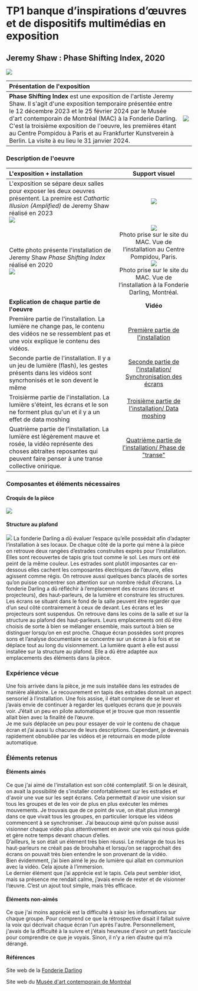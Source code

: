 # TP1 banque d’inspirations d’œuvres et de dispositifs multimédias en exposition
## Jeremy Shaw : Phase Shifting Index, 2020

![](.//media/PSI_affiche.jpg)

|Présentation de l'exposition  |  | 
| :---------------- | :------: |
| **Phase Shifting Index** est une exposition de l'artiste Jeremy Shaw. Il s'agit d'une exposition temporaire présentée entre le 12 décembre 2023 et le 25 février 2024 par le Musée d'art contemporain de Montréal (MAC) à la Fonderie Darling. C'est la troisième exposition de l'oeuvre, les premières étant au Centre Pompidou à Paris et au Frankfurter Kunstverein à Berlin. La visite à eu lieu le 31 janvier 2024.       |   ![](.//media/PSI_fonderie-darling.png)  |


### Description de l'oeuvre


|L'exposition + installation | Support visuel | 
| :---------------- | :------: |
|  L'exposition se sépare deux salles pour exposer les deux oeuvres présentent. La premire est *Cathartic Illusion (Amplified)* de Jeremy Shaw réalisé en 2023<br> ![](.//media/PSI_cartel_oeuvre1.png) | ![](.//media/PSI_salle_explication.png)   |
| Cette photo présente l'installation de Jeremy Shaw *Phase Shifting Index* réalisé en 2020 <br> ![](.//media/PSI_cartel_oeuvre2.png)    |  ![](.//media/PSI_salle_installation_mac.jpg) <br> Photo prise sur le site du MAC. Vue de l’installation au Centre Pompidou, Paris.<br> ![](.//media/PSI_salle_installation_fonderie.png) <br> Photo prise sur le site du MAC. Vue de l’installation à la Fonderie Darling, Montréal.|
|  **Explication de chaque partie de l'oeuvre**  |   **Vidéo**   |
| Première partie de l'installation. La lumière ne change pas, le contenu des vidéos ne se ressemblent pas et une voix explique le contenu des vidéos.|  [Première partie de l'installation](https://youtu.be/4jvv96aSgrk)  |
|  Seconde partie de l'installation. Il y a un jeu de lumière (flash), les gestes présents dans les vidéos sont syncrhonisés et le son devent le même |   [Seconde partie de l'installation/ Synchronisation des écrans](https://youtu.be/5gbJk9hSWLA)  |
| Troisièrme partie de l'installation. La lumière s'éteint, les écrans et le son ne forment plus qu'un et il y a un effet de data moshing|  [Troisième partie de l'installation/ Data moshing](https://youtu.be/oSTc4tf1tcU)   |
| Quatrième partie de l'installation. La lumière est légèrement mauve et rosée, la vidéo représente des choses abtraites reposantes qui peuvent faire penser à une transe collective onirique.|  [Quatrième partie de l'installation/ Phase de "transe"](https://youtu.be/wx8h1xLCFzc)  |



### Composantes et éléments nécessaires
#### Croquis de la pièce
![](.//media/PSI_croquis.jpeg)
#### Structure au plafond
![](.//media/PSI_structure_exposition.png)
La fonderie Darling a dû évaluer l’espace qu’elle possédait afin d’adapter l’installation à ses locaux. De chaque côté de la porte qui mène à la pièce on retrouve deux rangées d’estrades construites exprès pour l’installation. Elles sont recouvertes de tapis gris tout comme le sol. Les murs ont été peint de la même couleur. Les estrades sont plutôt imposantes car en-dessous elles cachent les composantes électriques de l’œuvre, elles agissent comme régis. On retrouve aussi quelques bancs placés de sortes qu’on puisse concentrer son attention sur un nombre réduit d’écrans. 
La fonderie Darling a dû réfléchir à l’emplacement des écrans (écrans et projecteurs), des haut-parleurs, de la lumière et construire les structures. 
Les écrans se situant dans le fond de la salle peuvent être regarder que d’un seul côté contrairement à ceux de devant. Les écrans et les projecteurs sont suspendus. 
On retrouve dans les coins de la salle et sur la structure au plafond des haut-parleurs. Leurs emplacements ont dû être choisis de sorte à bien se mélanger ensemble, mais surtout à bien se distinguer lorsqu’on en est proche. Chaque écran possèdes sont propres sons et l’analyse documentaire se concentre sur un écran à la fois et se déplace tout au long du visionnement.
La lumière quant à elle est aussi installée sur la structure au plafond. Elle a dû être adaptée aux emplacements des éléments dans la pièce. 

### Expérience vécue
Une fois arrivée dans la pièce, je me suis installée dans les estrades de manière aléatoire. Le recouvrement en tapis des estrades donnait un aspect sensoriel à l’installation. Une fois assise, il était complexe de se lever et j’avais envie de continuer à regarder les quelques écrans que je pouvais voir. J’était un peu en pilote automatique et je trouve que mon ressentie allait bien avec la finalité de l’œuvre. <br>
Je me suis déplacée un peu pour essayer de voir le contenu de chaque écran et j’ai aussi lu chacune de leurs descriptions. Cependant, je devenais rapidement obnubilée par les vidéos et je retournais en mode pilote automatique.

### Éléments retenus
#### Éléments aimés
Ce que j'ai aimé de l'installation est son côté contemplatif. Si on le désirait, on avait la possibilité de s'installer confortablement sur les estrades et d'avoir une vue sur les sept écrans. Cela permettait d'avoir une vision sur tous les groupes et de les voir de plus en plus exécuter les mêmes mouvements. Je trouvais que de ce point de vue, on était plus immergé dans ce que vivait tous les groupes, en particulier lorsque les vidéos commencent à se synchroniser. J’ai beaucoup aimé qu’on puisse aussi visionner chaque vidéo plus attentivement en avoir une voix qui nous guide et gère notre temps devant chacun d’elles. <br>
D’ailleurs, le son était un élément très bien réussi. Le mélange de tous les haut-parleurs ne créait pas de brouhaha et lorsqu’on se rapprochait des écrans on pouvait très bien entendre le son provenant de la vidéo. <br>
Bien évidemment, j’ai bien aimé le jeu de lumière qui allait en communion avec la vidéo. Cela ajoute à l’immersion. <br>
Le dernier élément que j’ai apprécie est le tapis. Cela peut sembler idiot, mais sa présence me rendait calme, j’avais envie de rester et de visionner l’œuvre. C’est un ajout tout simple, mais très efficace.


#### Éléments non-aimés
Ce que j'ai moins apprécié est la difficulté à saisir les informations sur chaque groupe. Pour comprend ce que la rétrospective disait il fallait suivre la voix qui décrivait chaque écran l'un après l'autre. Personnellement, j'avais de la difficulté à la suivre et j'étais heureuse d'avoir un petit fascicule pour comprendre ce que je voyais. Sinon, il n’y a rien d’autre qui m’a dérangé.



#### Références
Site web de la [Fonderie Darling](https://fonderiedarling.org/Phase-Shifting-Index)

Site web du [Musée d'art contemporain de Montréal](https://macm.org/expositions/jeremy-shaw/)
